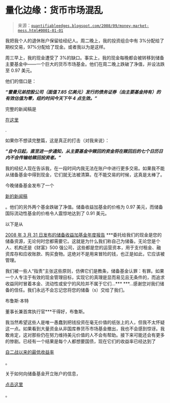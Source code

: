 <!--yml

类别：未分类

日期：2024-05-18 13:38:26

-->

# 量化边缘：货币市场混乱

> 来源：[`quantifiableedges.blogspot.com/2008/09/money-market-mess.html#0001-01-01`](http://quantifiableedges.blogspot.com/2008/09/money-market-mess.html#0001-01-01)

我把我个人的退休账户保留给经纪人。周二晚上，我的投资组合中有 3%分配给了期权交易，97%分配给了现金。或者我以为是这样。

周三早上，我的现金遭受了 3%的缺口。事实上，我的现金每晚都会被转移到储备主要基金中——一个巨大的货币市场基金。他们在周二晚上跌破了净值，并设法跌至 0.97 美元。

他们的借口是：

***“雷曼兄弟控股公司（面值 7.85 亿美元）发行的债务证券（由主要基金持有）的有效估值为零，纽约时间今天下午 4 点生效。”***

完整的新闻稿是

[在这里](http://www.reservefunds.com/pdfs/Press%20Release%202008_0916.pdf?scp=2&sq=eric%20dash&st=cse)

.

如果你不想读完整篇，这是真正的打击（对我来说）：

***“自今日起，直至进一步通知，从主要基金中赎回的资金将在赎回后的七个日历日内不会传输给赎回投资者。”***

我的经纪人现在告诉我，在一段时间内我无法在账户中进行更多交易。如果我不能从储备基金中得到现金，它们就无法被清算。在不能交易的时候，这真是太棒了。

今晚储备基金发布了一个

[新的新闻稿](http://www.reservefunds.com/pdfs/NAV%20Release_091708.pdf)

。他们的另外两个基金跌破了净值。储备收益加基金的价格为 0.97 美元，而储备国际流动性基金的价格令人震惊地达到了 0.91 美元。

以下是从

[2008 年 3 月 31 日发布的储备收益加基金年度报告](http://www.reservefunds.com/pdfs/ypannual.pdf) ***委托给我们的现金是您的储备资源，无论何时您都需要它。这就是为什么我们称自己为储备。无论您是个人、机构还是《财富》500 强公司，这些都是您的运营资本，用于支付租金、融资库存和应收账款、购买食物。这绝对不是用来冒险的钱，也正是如此，它应该被管理。

我们被一些人“指责”主张这些原则，仿佛它们是教条，储备基金认罪：有罪。如果一个人专注于有效的现金管理目标，实现它的真理是显而易见且无条件的，而追求收益同时冒着本金、流动性或安宁的风险并不属于它们…***  ***…感谢您对我们储备的信任。我们永远不会忘记您将您的储备（s）交给了我们。

布鲁斯·本特

董事长兼首席执行官***干得好，布鲁斯。

我当然希望这些人是唯一愚蠢到把钱投资在毫无价值的纸张上的人，但我不太怀疑这一点。如果看到大量资金从非国库券货币市场基金撤出，我也不会感到惊讶。我敢肯定，这对那些仍在努力维持美元价值的人不会有帮助。接下来可能还会有更多的惨剧。已经有一个结果是每个人都想要国债，现在它们的收益率已经达到了

[自二战以来的最低收益率](http://www.dailyfx.com/story/topheadline/Extraordinary_Market_Conditions_Dries_up_1221664762744.html)

。

关于如何向储备基金开立账户的信息，

[点击这里](http://www.youtube.com/watch?v=Yu_moia-oVI)

。
